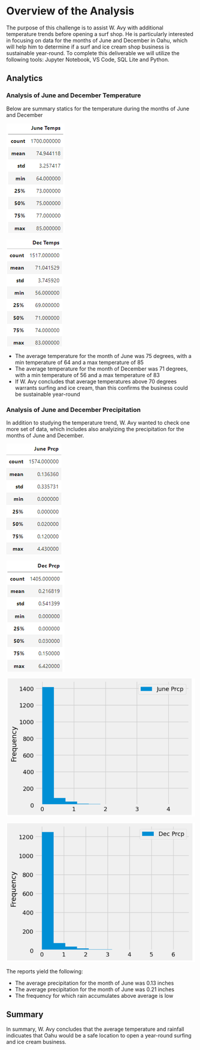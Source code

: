 # Overview of the Analysis
The purpose of this challenge is to assist W. Avy with additional temperature trends before opening a surf shop.  He is particularly interested in focusing on data for the months of June and December in Oahu, which will help him to determine if a surf and ice cream shop business is sustainable year-round.  To complete this deliverable we will utilize the following tools:
Jupyter Notebook, VS Code, SQL Lite and Python.

## Analytics

### Analysis of June and December Temperature

Below are summary statics for the temperature during the months of June and December

![Resources/June_Temp_Stats.png](Resources/June_Temp_Stats.png)

![Resources/Dec_Temp_Stats.png](Resources/Dec_Temp_Stats.png)

 - The average temperature for the month of June was 75 degrees, with a min temperature of 64 and a max temperature of 85
 - The average temperature for the month of December was 71 degrees, with a min temperature of 56 and a max temperature of 83 
 - If W. Avy concludes that average temperatures above 70 degrees warrants surfing and ice cream, than this confirms the business could be sustainable year-round 

### Analysis of June and December Precipitation

In addition to studying the temperature trend, W. Avy wanted to check one more set of data, which includes also analyizing the precipitation for the months of June and December.

![Resources/June_Prcp_Stats.png](Resources/June_Prcp_Stats.png)

![Resources/Dec_Prcp_Stats.png](Resources/Dec_Prcp_Stats.png)

![Resources/June_Prcp_Bins.png](Resources/June_Prcp_Bins.png)

![Resources/Dec_Prcp_Bins.png](Resources/Dec_Prcp_Bins.png)

The reports yield the following:
 - The average precipitation for the month of June was 0.13 inches
 - The average precipitation for the month of June was 0.21 inches
 - The frequency for which rain accumulates above average is low

## Summary

In summary, W. Avy concludes that the average temperature and rainfall indicuates that Oahu would be a safe location to open a year-round surfing and ice cream business.
